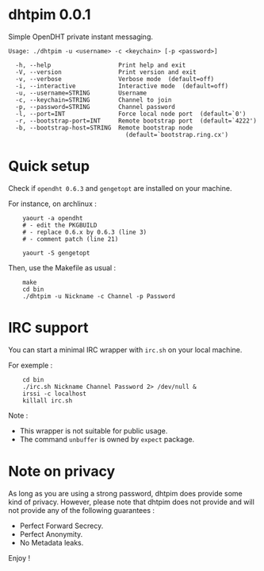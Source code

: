 # dhtpim 0.0.1

Simple OpenDHT private instant messaging.
```
Usage: ./dhtpim -u <username> -c <keychain> [-p <password>]

  -h, --help                   Print help and exit
  -V, --version                Print version and exit
  -v, --verbose                Verbose mode  (default=off)
  -i, --interactive            Interactive mode  (default=off)
  -u, --username=STRING        Username
  -c, --keychain=STRING        Channel to join
  -p, --password=STRING        Channel password
  -l, --port=INT               Force local node port  (default=`0')
  -r, --bootstrap-port=INT     Remote bootstrap port  (default=`4222')
  -b, --bootstrap-host=STRING  Remote bootstrap node
                                 (default=`bootstrap.ring.cx')
```

# Quick setup

Check if `opendht 0.6.3` and `gengetopt` are installed on your machine.

For instance, on archlinux :
```
    yaourt -a opendht
    # - edit the PKGBUILD
    # - replace 0.6.x by 0.6.3 (line 3)
    # - comment patch (line 21)

    yaourt -S gengetopt
```

Then, use the Makefile as usual :
```
    make
    cd bin
    ./dhtpim -u Nickname -c Channel -p Password
```

# IRC support

You can start a minimal IRC wrapper with `irc.sh` on your local machine.

For exemple :
```/bin/bash
    cd bin
    ./irc.sh Nickname Channel Password 2> /dev/null &
    irssi -c localhost
    killall irc.sh
```

Note :
 - This wrapper is not suitable for public usage.
 - The command `unbuffer` is owned by `expect` package.

# Note on privacy

As long as you are using a strong password, dhtpim does provide some kind of
privacy. However, please note that dhtpim does not provide and will not provide
any of the following guarantees :
 - Perfect Forward Secrecy.
 - Perfect Anonymity.
 - No Metadata leaks.

Enjoy !

